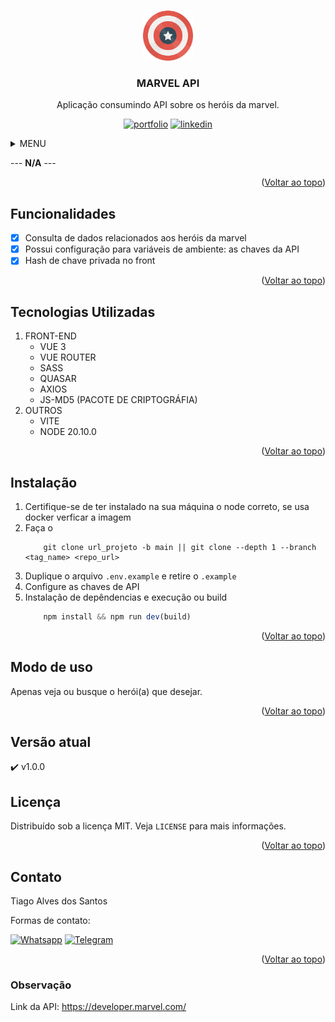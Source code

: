 <a name="readme-top"></a>

<!-- PROJETO LOGO -->
<br />
<div align="center">
  <a href="">
    <img src="/public/favicon.png" alt="Logo" width="80" height="80">
  </a>

  <h3 align="center">MARVEL API</h3>

  <p align="center">
    Aplicação consumindo API sobre os heróis da marvel.
  </p>

  [![portfolio][portfolio-shield]][portfolio-url]
  [![linkedin][linkedin-shield]][linkedin-url]
</div>




<!-- MENU -->
<details>
  <summary>MENU</summary>
  <ol>
    <li><a href="#funcionalidades">Funcionalidades</a></li>
    <li><a href="#tecnologias-utilizadas">Tecnologias Utilizadas</a></li>
    <li><a href="#instalação">Instalação</a></li>
    <li><a href="#modo-de-uso">Modo de uso</a></li>
    <li><a href="#versão-atual">Versão atual</a></li>
    <li><a href="#licença">Licença</a></li>
    <li><a href="#contato">Contato</a></li>
    <li><a href="#observação">Observação</a></li>
  </ol>
</details>




--- **N/A** ---

<p align="right">(<a href="#readme-top">Voltar ao topo</a>)</p>

<!-- FUNCIONALIDADES -->
## Funcionalidades

- [x] Consulta de dados relacionados aos heróis da marvel
- [x] Possui configuração para variáveis de ambiente: as chaves da API
- [x] Hash de chave privada no front
    
<p align="right">(<a href="#readme-top">Voltar ao topo</a>)</p>

## Tecnologias Utilizadas
1. FRONT-END
    * VUE 3
    * VUE ROUTER
    * SASS
    * QUASAR
    * AXIOS
    * JS-MD5 (PACOTE DE CRIPTOGRÁFIA)
2. OUTROS
    * VITE
    * NODE 20.10.0



<p align="right">(<a href="#readme-top">Voltar ao topo</a>)</p>

<!-- GETTING STARTED -->
## Instalação

1. Certifique-se de ter instalado na sua máquina o node correto, se usa docker verficar a imagem
2. Faça o 
    ~~~git
        git clone url_projeto -b main || git clone --depth 1 --branch <tag_name> <repo_url>
    ~~~
3. Duplique o arquivo `.env.example` e retire o `.example`
3. Configure as chaves de API
4. Instalação de depêndencias e execução ou build
    ~~~js
        npm install && npm run dev(build)
    ~~~ 



<p align="right">(<a href="#readme-top">Voltar ao topo</a>)</p>



<!-- USAGE EXAMPLES -->
## Modo de uso
Apenas veja ou busque o herói(a) que desejar.

<p align="right">(<a href="#readme-top">Voltar ao topo</a>)</p>



## Versão atual
:heavy_check_mark:  v1.0.0


<!-- LICENÇA -->
## Licença
Distribuído sob a licença MIT. Veja `LICENSE` para mais informações.

<p align="right">(<a href="#readme-top">Voltar ao topo</a>)</p>



<!-- CONTACT -->
## Contato
Tiago Alves dos Santos

Formas de contato: 
<br>

[![Whatsapp][whatsapp-shield]][whatsapp-url]
[![Telegram][telegram-shield]][telegram-url]

<p align="right">(<a href="#readme-top">Voltar ao topo</a>)</p>

### Observação
 Link da API: https://developer.marvel.com/

<!-- MARKDOWN -->
[whatsapp-shield]: https://img.shields.io/badge/WhatsApp-25D366?style=for-the-badge&logo=whatsapp&logoColor=white
[whatsapp-url]: https://wa.link/h5vlzo
[telegram-shield]: https://img.shields.io/badge/Telegram-2CA5E0?style=for-the-badge&logo=telegram&logoColor=white
[telegram-url]: https://t.me/TiagoAlves2001
[linkedin-shield]: https://img.shields.io/badge/LinkedIn-0077B5?style=for-the-badge&logo=linkedin&logoColor=white
[linkedin-url]: https://www.linkedin.com/in/tiago-alves-dos-santos-de-oliveira-96699a189/
[portfolio-shield]: https://img.shields.io/badge/PORTFOLIO-%20CLIQUE%20AQUI%20-%20BLACK
[portfolio-url]: https://ssoftware2024.github.io/portfolio/#/

